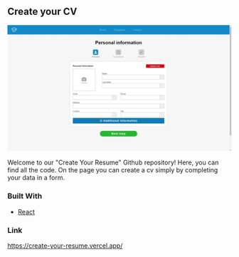 ## Create your CV

![Create your CV](https://raw.githubusercontent.com/giulianoconti/api/main/imagesProjects/images_1920x1080/createResume.webp?raw=true)

Welcome to our "Create Your Resume" Github repository! Here, you can find all the code.
On the page you can create a cv simply by completing your data in a form.

### Built With

* [React](https://reactjs.org/)

### Link

https://create-your-resume.vercel.app/
